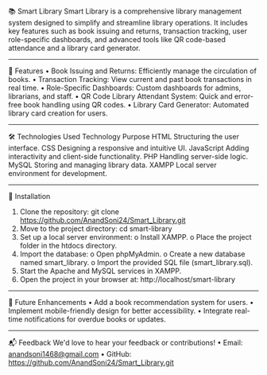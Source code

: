 📚 Smart Library
Smart Library is a comprehensive library management system designed to simplify and streamline library operations. 
It includes key features such as book issuing and returns, transaction tracking, user role-specific dashboards, and advanced tools like QR code-based attendance and a library card generator.
________________________________________
🚀 Features
•	Book Issuing and Returns: Efficiently manage the circulation of books.
•	Transaction Tracking: View current and past book transactions in real time.
•	Role-Specific Dashboards: Custom dashboards for admins, librarians, and staff.
•	QR Code Library Attendant System: Quick and error-free book handling using QR codes.
•	Library Card Generator: Automated library card creation for users.
________________________________________
🛠️ Technologies Used
Technology	Purpose
HTML	Structuring the user interface.
CSS	Designing a responsive and intuitive UI.
JavaScript	Adding interactivity and client-side functionality.
PHP	Handling server-side logic.
MySQL	Storing and managing library data.
XAMPP	Local server environment for development.
________________________________________
🔧 Installation
1.	Clone the repository:
git clone https://github.com/AnandSoni24/Smart_Library.git
2.	Move to the project directory:
cd smart-library
3.	Set up a local server environment:
o	Install XAMPP.
o	Place the project folder in the htdocs directory.
4.	Import the database:
o	Open phpMyAdmin.
o	Create a new database named smart_library.
o	Import the provided SQL file (smart_library.sql).
5.	Start the Apache and MySQL services in XAMPP.
6.	Open the project in your browser at:
http://localhost/smart-library
________________________________________
🌟 Future Enhancements
•	Add a book recommendation system for users.
•	Implement mobile-friendly design for better accessibility.
•	Integrate real-time notifications for overdue books or updates.
________________________________________
📬 Feedback
We'd love to hear your feedback or contributions!
•	Email: anandsoni1468@gmail.com
•	GitHub: https://github.com/AnandSoni24/Smart_Library.git

